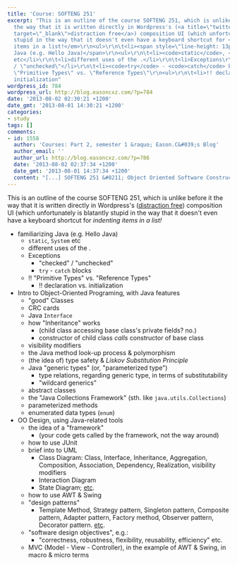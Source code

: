 ```yaml
---
title: 'Course: SOFTENG 251'
excerpt: "This is an outline of the course SOFTENG 251, which is unlike before it
  the way that it is written directly in Wordpress's (<a title=\"twitter\" href=\"https://twitter.com/easoncxz/status/362934357154996224\"
  target=\"_blank\">distraction free</a>) composition UI (which unfortunately is blatantly
  stupid in the way that it doesn't even have a keyboard shortcut for <em>indenting
  items in a list!</em>\r\n<ul>\r\n\t<li><span style=\"line-height: 13px;\">familiarizing
  Java (e.g. Hello Java)</span>\r\n<ul>\r\n\t<li><code>static</code>, <code>System</code>
  etc</li>\r\n\t<li>different uses of the .</li>\r\n\t<li>Exceptions\r\n<ul>\r\n\t<li>\"checked\"
  / \"unchecked\"</li>\r\n\t<li><code>try</code> - <code>catch</code> blocks</li>\r\n</ul>\r\n</li>\r\n\t<li>!!
  \"Primitive Types\" vs. \"Reference Types\"\r\n<ul>\r\n\t<li>!! declaration vs.
  initialization"
wordpress_id: 784
wordpress_url: http://blog.easoncxz.com/?p=784
date: '2013-08-02 02:30:21 +1200'
date_gmt: '2013-08-01 14:30:21 +1200'
categories:
- study
tags: []
comments:
- id: 1558
  author: 'Courses: Part 2, semester 1 &raquo; Eason.C&#039;s Blog'
  author_email: ''
  author_url: http://blog.easoncxz.com/?p=786
  date: '2013-08-02 02:37:34 +1200'
  date_gmt: '2013-08-01 14:37:34 +1200'
  content: "[...] SOFTENG 251 &#8211; Object Oriented Software Construction [...]"
---
```

<p>This is an outline of the course SOFTENG 251, which is unlike before it the way that it is written directly in Wordpress's (<a title="twitter" href="https://twitter.com/easoncxz/status/362934357154996224" target="_blank">distraction free</a>) composition UI (which unfortunately is blatantly stupid in the way that it doesn't even have a keyboard shortcut for <em>indenting items in a list!</em></p>
<ul>
<li><span style="line-height: 13px;">familiarizing Java (e.g. Hello Java)</span>
<ul>
<li><code>static</code>, <code>System</code> etc</li>
<li>different uses of the .</li>
<li>Exceptions
<ul>
<li>"checked" / "unchecked"</li>
<li><code>try</code> - <code>catch</code> blocks</li>
</ul>
</li>
<li>!! "Primitive Types" vs. "Reference Types"
<ul>
<li>!! declaration vs. initialization<a id="more"></a><a id="more-784"></a></li>
</ul>
</li>
</ul>
</li>
<li>Intro to Object-Oriented Programing, with Java features
<ul>
<li>"good" Classes</li>
<li>CRC cards</li>
<li>Java <code>Interface</code></li>
<li>how "Inheritance" works
<ul>
<li>(child class accessing base class's private fields? no.)</li>
<li>constructor of child class <em>calls</em> constructor of base class</li>
</ul>
</li>
<li>visibility modifiers</li>
<li>the Java method look-up process &amp; polymorphism</li>
<li>(the idea of) type safety &amp; <em>Liskov Substitution Principle</em></li>
<li>Java "generic types" (or, "parameterized type")
<ul>
<li>type relations, regarding generic type, in terms of substitutability</li>
<li>"wildcard generics"</li>
</ul>
</li>
<li>abstract classes</li>
<li>the "Java Collections Framework" (sth. like <code>java.utils.Collections</code>)</li>
<li>parameterized methods</li>
<li>enumerated data types (<code>enum</code>)</li>
</ul>
</li>
<li>OO Design, using Java-related tools
<ul>
<li>the idea of a "framework"
<ul>
<li>(your code gets called by the framework, not the way around)</li>
</ul>
</li>
<li>how to use JUnit</li>
<li>brief into to UML
<ul>
<li>Class Diagram: Class, Interface, Inheritance, Aggregation, Composition, Association, Dependency, Realization, visibility modifiers</li>
<li>Interaction Diagram</li>
<li>State Diagram; <a title="google result" href="http://creately.com/blog/diagrams/uml-diagram-types-examples/" target="_blank">etc</a>.</li>
</ul>
</li>
<li>how to use AWT &amp; Swing</li>
<li>"design patterns"
<ul>
<li>Template Method, Strategy pattern, Singleton pattern, Composite pattern, Adapter pattern, Factory method, Observer pattern, Decorator pattern. <a title="Wikipedia" href="http://en.wikipedia.org/wiki/Design_Patterns" target="_blank">etc</a>.</li>
</ul>
</li>
<li>"software design objectives", e.g.:
<ul>
<li>"correctness, robustness, flexibility, reusability, efficiency" etc.</li>
</ul>
</li>
<li>MVC (Model - View - Controller), in the example of AWT &amp; Swing, in macro &amp; micro terms</li>
</ul>
</li>
</ul>
